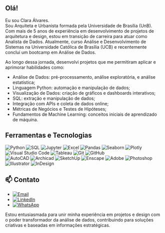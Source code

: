 ## Olá!
  
Eu sou Clara Álvares.  
Sou Arquiteta e Urbanista formada pela Universidade de Brasília (UnB). Com mais de 5 anos de experiência em desenvolvimento de projetos de arquitetura e design, estou em transição de carreira para atuar como Analista de Dados. Atualmente, curso Análise e Desenvolvimento de Sistemas na Universidade Católica de Brasília (UCB) e recentemente concluí um bootcamp em Análise de Dados.  
  
Ao longo dessa jornada, desenvolvi projetos que me permitiram aplicar e aprimorar habilidades como:  
  - Análise de Dados: pré-processamento, análise exploratória, e análise estatística;
  - Linguagem Python: automação e manipulação de dados;
  - Visualização de Dados: criação de gráficos e dashboards interativos;
  - SQL: extração e manipulação de dados;
  - Integração com APIs e coleta de dados online;
  - Métricas de Negócios e Testes de Hipóteses;
  - Fundamentos de Machine Learning: conceitos iniciais de aprendizado de máquina.

## Ferramentas e Tecnologias

![Python](https://img.shields.io/badge/-Python-3776AB?style=flat&logo=python&logoColor=white)
![SQL](https://img.shields.io/badge/-SQL-4479A1?style=flat&logo=postgresql&logoColor=white)
![Jupyter](https://img.shields.io/badge/-Jupyter-F37626?style=flat&logo=jupyter&logoColor=white)
![Excel](https://img.shields.io/badge/-Excel-217346?style=flat&logo=microsoftexcel&logoColor=white)
![Pandas](https://img.shields.io/badge/-Pandas-150458?style=flat&logo=pandas&logoColor=white)
![Seaborn](https://img.shields.io/badge/-Seaborn-3776AB?style=flat&logo=python&logoColor=white)
![Plotly](https://img.shields.io/badge/-Plotly-3F4F75?style=flat&logo=plotly&logoColor=white)
![Visual Studio Code](https://img.shields.io/badge/-VS%20Code-007ACC?style=flat&logo=visualstudiocode&logoColor=white)
![Tableau](https://img.shields.io/badge/-Tableau-E97627?style=flat&logo=tableau&logoColor=white)
![Git](https://img.shields.io/badge/-Git-F05032?style=flat&logo=git&logoColor=white)
![GitHub](https://img.shields.io/badge/-GitHub-181717?style=flat&logo=github&logoColor=white)  
![AutoCAD](https://img.shields.io/badge/-AutoCAD-EE3124?style=flat&logo=autodesk&logoColor=white)
![Archicad](https://img.shields.io/badge/-Archicad-0038A8?style=flat&logo=graphisoft&logoColor=white)
![SketchUp](https://img.shields.io/badge/-SketchUp-005F9E?style=flat&logo=sketchup&logoColor=white)
![Enscape](https://img.shields.io/badge/-Enscape-FF8C00?style=flat&logo=enscape&logoColor=white)
![Adobe](https://img.shields.io/badge/-Adobe-FF0000?style=flat&logo=adobe&logoColor=white)
![Photoshop](https://img.shields.io/badge/-Photoshop-31A8FF?style=flat&logo=adobephotoshop&logoColor=white)
![Illustrator](https://img.shields.io/badge/-Illustrator-FF9A00?style=flat&logo=adobeillustrator&logoColor=white)
![InDesign](https://img.shields.io/badge/-InDesign-FF3366?style=flat&logo=adobeindesign&logoColor=white)


## 📫 Contato

- [![Email](https://img.shields.io/badge/-claraalvarescamargo@gmail.com-D14836?style=flat&logo=gmail&logoColor=white)](mailto:claraalvarescamargo@gmail.com)
- [![LinkedIn](https://img.shields.io/badge/-Clara%20Álvares-0A66C2?style=flat&logo=linkedin&logoColor=white)](https://www.linkedin.com/in/seu-username)
- [![WhatsApp](https://img.shields.io/badge/-%2B55%2061%20981715951-25D366?style=flat&logo=whatsapp&logoColor=white)](https://wa.me/5561981715951?text=Olá!+Gostaria+de+entrar+em+contato.)


Estou entusiasmada para unir minha experiência em projetos e design com o poder transformador da análise de dados, contribuindo para soluções criativas e baseadas em informações estratégicas.  

<!--
**claraalvares/claraalvares** is a ✨ _special_ ✨ repository because its `README.md` (this file) appears on your GitHub profile.

Here are some ideas to get you started:

- 🔭 I’m currently working on ...
- 🌱 I’m currently learning ...
- 👯 I’m looking to collaborate on ...
- 🤔 I’m looking for help with ...
- 💬 Ask me about ...
- 📫 How to reach me: ...
- 😄 Pronouns: ...
- ⚡ Fun fact: ...
-->
